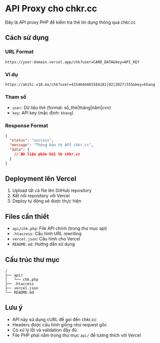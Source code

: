 # API Proxy cho chkr.cc

Đây là API proxy PHP để kiểm tra thẻ tín dụng thông qua chkr.cc

## Cách sử dụng

### URL Format
```
https://your-domain.vercel.app/chk?user=CARD_DATA&key=API_KEY
```

### Ví dụ
```
https://ahihi.x10.mx/chk?user=4154644401584181|02|2027|555&key=khang
```

### Tham số
- `user`: Dữ liệu thẻ (format: số_thẻ|tháng|năm|cvv)
- `key`: API key (mặc định: `khang`)

### Response Format
```json
{
  "status": "success",
  "message": "Thông báo từ API chkr.cc",
  "data": {
    // Dữ liệu phản hồi từ chkr.cc
  }
}
```

## Deployment lên Vercel

1. Upload tất cả file lên GitHub repository
2. Kết nối repository với Vercel
3. Deploy tự động sẽ được thực hiện

## Files cần thiết
- `api/chk.php`: File API chính (trong thư mục api)
- `.htaccess`: Cấu hình URL rewriting
- `vercel.json`: Cấu hình cho Vercel
- `README.md`: Hướng dẫn sử dụng

## Cấu trúc thư mục
```
/
├── api/
│   └── chk.php
├── .htaccess
├── vercel.json
└── README.md
```

## Lưu ý
- API này sử dụng cURL để gọi đến chkr.cc
- Headers được cấu hình giống như request gốc
- Có xử lý lỗi và validation đầy đủ
- File PHP phải nằm trong thư mục `api/` để tương thích với Vercel 